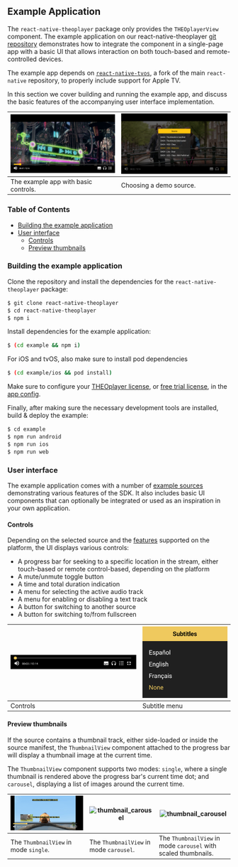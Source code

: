 ## Example Application

The `react-native-theoplayer` package only provides the `THEOplayerView` component.
The example application on our react-native-theoplayer
[git repository](https://github.com/THEOplayer/react-native-theoplayer/tree/master/example) demonstrates how to integrate
the component in a single-page app with a basic UI that allows interaction on both touch-based and remote-controlled devices.

The example app depends on [`react-native-tvos`](https://github.com/react-native-tvos/react-native-tvos),
a fork of the main `react-native` repository, to properly include support for Apple TV.

In this section we cover building and running the example app, and discuss the basic features of the accompanying
user interface implementation.

| ![basic-ui](./basic-ui.png)          | ![basic-ui-source](./basic-ui-source.png) |
|--------------------------------------|-------------------------------------------|
| The example app with basic controls. | Choosing a demo source.                   |

### Table of Contents
- [Building the example application](#building-the-example-application)
- [User interface](#user-interface)
  - [Controls](#controls)
  - [Preview thumbnails](#preview-thumbnails)

### Building the example application

Clone the repository and install the dependencies for the `react-native-theoplayer` package:

```bash
$ git clone react-native-theoplayer
$ cd react-native-theoplayer
$ npm i
```

Install dependencies for the example application:

```bash
$ (cd example && npm i)
```

For iOS and tvOS, also make sure to install pod dependencies

```bash
$ (cd example/ios && pod install)
```

Make sure to configure your [THEOplayer license](https://portal.theoplayer.com/),
or [free trial license](https://www.theoplayer.com/free-trial-theoplayer?hsLang=en-us), in the [app config](../example/src/App.tsx).

Finally, after making sure the necessary development tools are installed, build & deploy the example:

```bash
$ cd example
$ npm run android
$ npm run ios
$ npm run web
```

### User interface

The example application comes with a number of [example sources](../example/src/res/sources.json) demonstrating
various features of the SDK.
It also includes basic UI components that can optionally be integrated or used as an inspiration in
your own application.

#### Controls

Depending on the selected source and the [features](./features.md) supported on the platform, the UI displays various controls:

- A progress bar for seeking to a specific location in the stream, either touch-based or remote control-based, depending on the platform
- A mute/unmute toggle button
- A time and total duration indication
- A menu for selecting the active audio track
- A menu for enabling or disabling a text track
- A button for switching to another source
- A button for switching to/from fullscreen

| ![controls](./controls.png) |   ![](./subtitles.png)  |
|-----------------------------|-----|
| Controls                    |    Subtitle menu |


#### Preview thumbnails

If the source contains a thumbnail track, either side-loaded or inside the source manifest, the
`ThumbnailView` component attached to the progress bar will display a thumbnail image at the current
time.

The `ThumbnailView` component supports two modes: `single`, where a single thumbnail is rendered above
the progress bar's current time dot; and `carousel`, displaying a list of images around the current time.

|  ![thumbnail_single](./thumbnail_single.png)   | ![thumbnail_carousel](./thumbnail_carousel.png)    | ![thumbnail_carousel](./thumbnail_carousel_scaled.png)         |
|-----|-----|----------------------------------------------------------------|
|   The `ThumbnailView` in mode `single`.  |   The `ThumbnailView` in mode `carousel`.  | The `ThumbnailView` in mode `carousel` with scaled thumbnails. |





